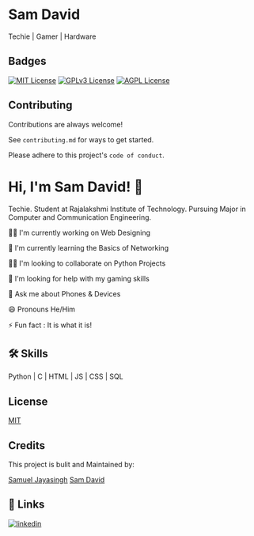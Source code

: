 # Sam David
Techie | Gamer | Hardware


## Badges



[![MIT License](https://img.shields.io/badge/License-MIT-green.svg)](https://choosealicense.com/licenses/mit/)
[![GPLv3 License](https://img.shields.io/badge/License-GPL%20v3-yellow.svg)](https://opensource.org/licenses/)
[![AGPL License](https://img.shields.io/badge/license-AGPL-blue.svg)](http://www.gnu.org/licenses/agpl-3.0)


## Contributing

Contributions are always welcome!

See `contributing.md` for ways to get started.

Please adhere to this project's `code of conduct`.


# Hi, I'm Sam David! 👋

Techie. 
Student at Rajalakshmi Institute of Technology.
Pursuing Major in Computer and Communication Engineering.

👩‍💻 I'm currently working on Web Designing

🧠 I'm currently learning the Basics of Networking

👯‍♀️ I'm looking to collaborate on Python Projects

🤔 I'm looking for help with my gaming skills

💬 Ask me about Phones & Devices

😄 Pronouns He/Him

⚡️ Fun fact : It is what it is!


## 🛠 Skills
Python | C | HTML | JS | CSS | SQL
## License

[MIT](https://choosealicense.com/licenses/mit/)


## Credits

This project is bulit and Maintained by:

[Samuel Jayasingh](https://github.com/SamuelJayasingh)
[Sam David](https://github.com/samdaviid)

## 🔗 Links

[![linkedin](https://img.shields.io/badge/linkedin-0A66C2?style=for-the-badge&logo=linkedin&logoColor=white)](https://www.linkedin.com/in/samuel-christopher-sam-david-569807224/)
